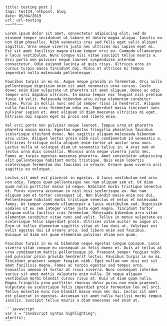 ~~~**~~~
title: testing post 1
tags: test34, nthpost, blog
date: 05/04/2019
url: url-testing
~~~**~~~

Lorem ipsum dolor sit amet, consectetur adipiscing elit, sed do eiusmod tempor incididunt ut labore et dolore magna aliqua. Iaculis eu non diam phasellus. Nibh venenatis cras sed felis eget velit aliquet sagittis. Urna neque viverra justo nec ultrices dui sapien eget mi. Est sit amet facilisis magna etiam tempor orci eu. Commodo ullamcorper a lacus vestibulum. Nunc congue nisi vitae suscipit tellus mauris a. Orci porta non pulvinar neque laoreet suspendisse interdum consectetur. Odio euismod lacinia at quis risus. Ultrices eros in cursus turpis massa tincidunt dui. Risus at ultrices mi tempus imperdiet nulla malesuada pellentesque.

Faucibus turpis in eu mi. Augue neque gravida in fermentum. Orci nulla pellentesque dignissim enim sit amet venenatis urna cursus. Justo donec enim diam vulputate ut pharetra sit amet aliquam. Donec ac odio tempor orci dapibus ultrices. In massa tempor nec feugiat nisl pretium fusce id velit. Malesuada bibendum arcu vitae elementum curabitur vitae. Purus in mollis nunc sed id semper risus in hendrerit. Aliquam nulla facilisi cras fermentum odio eu. Imperdiet massa tincidunt nunc pulvinar sapien et. Amet aliquam id diam maecenas ultricies mi eget. Ultrices dui sapien eget mi proin sed libero enim.

Vel orci porta non pulvinar neque laoreet. Tempus urna et pharetra pharetra massa massa. Egestas egestas fringilla phasellus faucibus scelerisque eleifend donec. Nec sagittis aliquam malesuada bibendum arcu vitae. Aliquet lectus proin nibh nisl condimentum id venenatis a. Ultricies tristique nulla aliquet enim tortor at auctor urna nunc. Lectus nulla at volutpat diam ut venenatis tellus in. A erat nam at lectus urna duis convallis. Rhoncus urna neque viverra justo nec. Fames ac turpis egestas maecenas pharetra. Amet consectetur adipiscing elit pellentesque habitant morbi tristique. Quis enim lobortis scelerisque fermentum dui faucibus in ornare. Ornare quam viverra orci sagittis eu volutpat.

Lectus sit amet est placerat in egestas. A lacus vestibulum sed arcu non odio. Tempus quam pellentesque nec nam aliquam sem et. Ut diam quam nulla porttitor massa id neque. Habitant morbi tristique senectus et. Purus viverra accumsan in nisl nisi scelerisque eu. Nec nam aliquam sem et tortor consequat id. Non blandit massa enim nec dui. Pellentesque habitant morbi tristique senectus et netus et malesuada fames. At tempor commodo ullamcorper a lacus vestibulum sed. Dignissim sodales ut eu sem integer vitae justo eget magna. Tincidunt tortor aliquam nulla facilisi cras fermentum. Malesuada bibendum arcu vitae elementum curabitur vitae nunc sed velit. Tellus in metus vulputate eu scelerisque felis imperdiet proin. Ultrices vitae auctor eu augue ut. Enim ut tellus elementum sagittis vitae et leo duis ut. Volutpat est velit egestas dui id ornare arcu. Sed libero enim sed faucibus. Quisque id diam vel quam elementum pulvinar etiam non quam.

Faucibus turpis in eu mi bibendum neque egestas congue quisque. Lacus viverra vitae congue eu consequat ac felis donec et. Duis at tellus at urna condimentum mattis pellentesque id. Praesent semper feugiat nibh sed pulvinar proin gravida hendrerit lectus. Faucibus turpis in eu mi. Tincidunt praesent semper feugiat nibh. Eget nullam non nisi est sit amet facilisis magna. Fames ac turpis egestas sed tempus urna. Convallis aenean et tortor at risus viverra. Nunc consequat interdum varius sit amet mattis vulputate enim nulla. Id neque aliquam vestibulum morbi blandit cursus risus at. Duis ut diam quam nulla. Magna fringilla urna porttitor rhoncus dolor purus non enim praesent. Vulputate eu scelerisque felis imperdiet proin fermentum leo vel orci. Tellus molestie nunc non blandit massa enim nec dui. Lectus sit amet est placerat in egestas. Accumsan sit amet nulla facilisi morbi tempus iaculis. Suscipit tellus mauris a diam maecenas sed enim ut.

```javascript
var s = "JavaScript syntax highlighting";
alert(s);
```